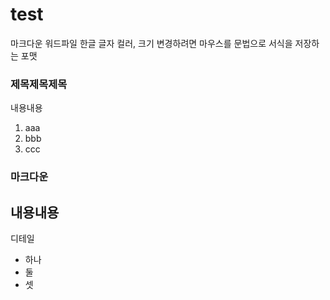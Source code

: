 # test
마크다운
워드파일 한글 글자 컬러, 크기 변경하려면 마우스를
문법으로 서식을 저장하는 포맷

### 제목제목제목
내용내용
1. aaa
2. bbb
3. ccc

### 마크다운
내용내용
---
디테일
* 하나
* 둘
* 셋
